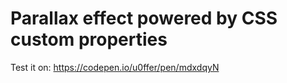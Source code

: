# Parallax effect powered by CSS custom properties

Test it on: https://codepen.io/u0ffer/pen/mdxdqyN
